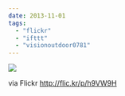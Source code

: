 ```yaml
---
date: 2013-11-01
tags: 
  - "flickr"
  - "ifttt"
  - "visionoutdoor0781"
---
```


![](http://farm6.staticflickr.com/5476/10602763353_ff5f13dc06_b.jpg)  

  
  
via Flickr http://flic.kr/p/h9VW9H
